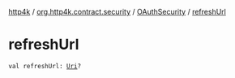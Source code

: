 [http4k](../../index.md) / [org.http4k.contract.security](../index.md) / [OAuthSecurity](index.md) / [refreshUrl](./refresh-url.md)

# refreshUrl

`val refreshUrl: `[`Uri`](../../org.http4k.core/-uri/index.md)`?`